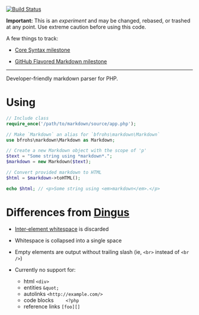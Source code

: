 [![Build Status](https://travis-ci.org/bfrohs/php-md.png)](https://travis-ci.org/bfrohs/php-md)

**Important:** This is an *experiment* and may be changed, rebased, or trashed at any
point. Use extreme caution before using this code.

A few things to track:

- [Core Syntax milestone](https://github.com/bfrohs/php-md/issues?milestone=1&state=open)

- [GitHub Flavored Markdown milestone](https://github.com/bfrohs/php-md/issues?milestone=2&state=open)

---

Developer-friendly markdown parser for PHP.

# Using

```php
// Include class
require_once('/path/to/markdown/source/app.php');

// Make `Markdown` an alias for `bfrohs\markdown\Markdown`
use bfrohs\markdown\Markdown as Markdown;

// Create a new Markdown object with the scope of 'p'
$text = "Some string using *markdown*.";
$markdown = new Markdown($text);

// Convert provided markdown to HTML
$html = $markdown->toHTML();

echo $html; // <p>Some string using <em>markdown</em>.</p>
```

# Differences from [Dingus](http://daringfireball.net/projects/markdown/dingus)

- [Inter-element whitespace][] is discarded

- Whitespace is collapsed into a single space

- Empty elements are output without trailing slash (ie, `<br>` instead of `<br />`)

- Currently no support for:
    - html `<div>`
    - entities `&quot;`
    - autolinks `<http://example.com/>`
    - code blocks `    <?php`
    - reference links `[foo][]`

[Inter-element whitespace]: http://www.whatwg.org/specs/web-apps/current-work/multipage/elements.html#inter-element-whitespace
